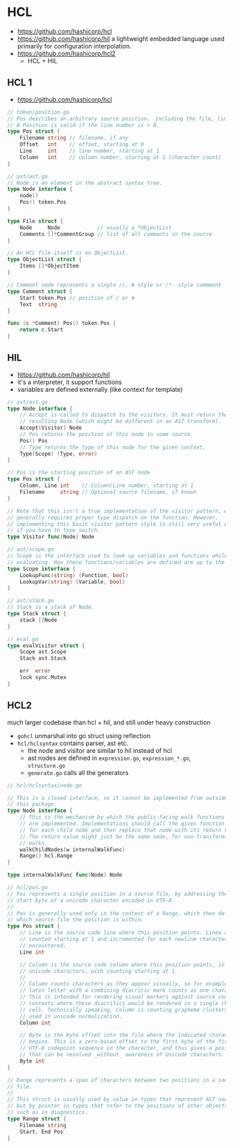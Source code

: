 # HCL

- https://github.com/hashicorp/hcl
- https://github.com/hashicorp/hil  a lightweight embedded language used primarily for configuration interpolation.
- https://github.com/hashicorp/hcl2
  - HCL + HIL

## HCL 1

- https://github.com/hashicorp/hcl

````go
// token/position.go
// Pos describes an arbitrary source position， including the file, line, and column location.
// A Position is valid if the line number is > 0.
type Pos struct {
	Filename string // filename, if any
	Offset   int    // offset, starting at 0
	Line     int    // line number, starting at 1
	Column   int    // column number, starting at 1 (character count)
}

// ast/ast.go
// Node is an element in the abstract syntax tree.
type Node interface {
	node()
	Pos() token.Pos
}

type File struct {
	Node     Node            // usually a *ObjectList
	Comments []*CommentGroup // list of all comments in the source
}

// An HCL file itself is an ObjectList.
type ObjectList struct {
	Items []*ObjectItem
}

// Comment node represents a single //, # style or /*- style commment
type Comment struct {
	Start token.Pos // position of / or #
	Text  string
}

func (c *Comment) Pos() token.Pos {
	return c.Start
}
````

## HIL

- https://github.com/hashicorp/hil
- it's a interpreter, it support functions
- variables are defined externally (like context for template)

````go
// ast/ast.go
type Node interface {
	// Accept is called to dispatch to the visitors. It must return the
	// resulting Node (which might be different in an AST transform).
	Accept(Visitor) Node
	// Pos returns the position of this node in some source.
	Pos() Pos
	// Type returns the type of this node for the given context.
	Type(Scope) (Type, error)
}

// Pos is the starting position of an AST node
type Pos struct {
	Column, Line int    // Column/Line number, starting at 1
	Filename     string // Optional source filename, if known
}

// Note that this isn't a true implementation of the visitor pattern, which
// generally requires proper type dispatch on the function. However,
// implementing this basic visitor pattern style is still very useful even
// if you have to type switch.
type Visitor func(Node) Node

// ast/scope.go
// Scope is the interface used to look up variables and functions while
// evaluating. How these functions/variables are defined are up to the caller.
type Scope interface {
	LookupFunc(string) (Function, bool)
	LookupVar(string) (Variable, bool)
}

// ast/stack.go
// Stack is a stack of Node.
type Stack struct {
	stack []Node
}

// eval.go
type evalVisitor struct {
	Scope ast.Scope
	Stack ast.Stack

	err  error
	lock sync.Mutex
}
````

## HCL2

much larger codebase than hcl + hil, and still under heavy construction

- `gohcl` unmarshal into go struct using reflection
- `hcl/hclsyntax` contains parser, ast etc.
  - the node and visitor are similar to hil instead of hcl
  - ast nodes are defined in `expression.go`, `expression_*.go`, `structure.go`
  - `generate.go` calls all the generators
  
````go
// hcl/hclsyntax/node.go

// This is a closed interface, so it cannot be implemented from outside of
// this package.
type Node interface {
	// This is the mechanism by which the public-facing walk functions
	// are implemented. Implementations should call the given function
	// for each child node and then replace that node with its return value.
	// The return value might just be the same node, for non-transforming
	// walks.
	walkChildNodes(w internalWalkFunc)
	Range() hcl.Range
}

type internalWalkFunc func(Node) Node

// hcl/pos.go
// Pos represents a single position in a source file, by addressing the
// start byte of a unicode character encoded in UTF-8.
//
// Pos is generally used only in the context of a Range, which then defines
// which source file the position is within.
type Pos struct {
	// Line is the source code line where this position points. Lines are
	// counted starting at 1 and incremented for each newline character
	// encountered.
	Line int

	// Column is the source code column where this position points, in
	// unicode characters, with counting starting at 1.
	//
	// Column counts characters as they appear visually, so for example a
	// latin letter with a combining diacritic mark counts as one character.
	// This is intended for rendering visual markers against source code in
	// contexts where these diacritics would be rendered in a single character
	// cell. Technically speaking, Column is counting grapheme clusters as
	// used in unicode normalization.
	Column int

	// Byte is the byte offset into the file where the indicated character
	// begins. This is a zero-based offset to the first byte of the first
	// UTF-8 codepoint sequence in the character, and thus gives a position
	// that can be resolved _without_ awareness of Unicode characters.
	Byte int
}

// Range represents a span of characters between two positions in a source
// file.
//
// This struct is usually used by value in types that represent AST nodes,
// but by pointer in types that refer to the positions of other objects,
// such as in diagnostics.
type Range struct {
	Filename string
	Start, End Pos
}
````
